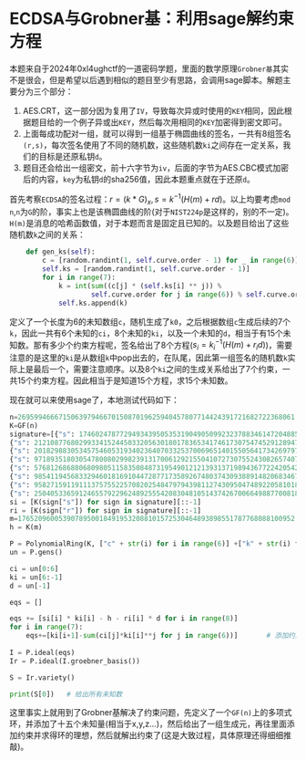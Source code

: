 # ECDSA与Grobner基：利用sage解约束方程

本题来自于2024年0xl4ughctf的一道密码学题，里面的数学原理`Grobner基`其实不是很会，但是希望以后遇到相似的题目至少有思路，会调用sage脚本。解题主要分为三个部分：
1. AES.CRT，这一部分因为复用了`IV`，导致每次异或时使用的`KEY`相同，因此根据题目给的一个例子异或出`KEY`，然后每次用相同的`KEY`加密得到密文即可。
2. 上面每成功配对一组，就可以得到一组基于椭圆曲线的签名，一共有8组签名`(r,s)`，每次签名使用了不同的随机数，这些随机数`ki`之间存在一定关系，我们的目标是还原私钥`d`。
3. 题目还会给出一组密文，前十六字节为`iv`，后面的字节为AES.CBC模式加密后的内容，`key`为私钥`d`的sha256值，因此本题重点就在于还原`d`。

首先考察`ECDSA`的签名过程：$r=(k*G)_x,s=k^{-1}(H(m)+rd)$。以上均要考虑`mod n`,`n`为`G`的阶，事实上也是该椭圆曲线的阶(对于`NIST224p`是这样的，别的不一定)。`H(m)`是消息的哈希函数值，对于本题而言是固定且已知的。以及题目给出了这些随机数`k`之间的关系：
```python
    def gen_ks(self):
        c = [random.randint(1, self.curve.order - 1) for _ in range(6)]
        self.ks = [random.randint(1, self.curve.order - 1)]
        for i in range(7):
            k = int(sum((c[j] * (self.ks[i] ** j)) %
                    self.curve.order for j in range(6)) % self.curve.order)
            self.ks.append(k)
```
定义了一个长度为6的未知数组`c`，随机生成了`k0`，之后根据数组`c`生成后续的7个`k`，因此一共有6个未知的`ci`，8个未知的`ki`，以及一个未知的`d`，相当于有15个未知数。那有多少个约束方程呢，签名给出了8个方程($s_i=k_i^{-1}(H(m)+r_id)$)，需要注意的是这里的`ki`是从数组`k`中pop出去的，在队尾，因此第一组签名的随机数`k`实际上是最后一个，需要注意顺序。以及8个`ki`之间的生成关系给出了7个约束，一共15个约束方程。因此相当于是知道15个方程，求15个未知数。

现在就可以来使用sage了，本地测试代码如下：
```python
n=26959946667150639794667015087019625940457807714424391721682722368061
K=GF(n)
signature=[{"s": 17460247877294934395053531904905099232378834614720488560789942655193, "r": 5989736301624879313806684623716438026890850498654681682335756459139},    
{"s": 21210877680299334152445033205630180178365341746173075474529128947838, "r": 10065041569245340018327055661912946729254338302865694936578612234353} ,  
{"s": 20182988305345754605319340236407033253700696514015505641734269797091, "r": 19372401586000543966999802557627184369957697177935060594305218003360} ,  
{"s": 9718935180305478008029982391317006129215504107273075524308265740749, "r": 11351747053276328661349652764079936871566752375677034036287054569819}  ,  
{"s": 5768126868806809805115835084873195490121213931371989436772242054293, "r": 9917106834430922813996577466412975433961951417923342313509770139050} ,    
{"s": 9854119456833294601816910447287717358926748037430938891482068346781, "r": 5993519848129462803742839130765898209259430303634391816594696362891} ,    
{"s": 9582715911911137575522570820254847979439811274309504748922058101864, "r": 14666170909998624930862183751239673274718390708205485453712101918785} ,   
{"s": 25040533659124655792296248925554208304810514374267006649887700818996, "r": 19176644730912321562992950123191562711610015559673809978854570592852}]
si = [K(sign["s"]) for sign in signature][::-1]
ri = [K(sign["r"]) for sign in signature][::-1]
m=17652096005390789500184919532088101572530464893898551787768088100952
h = K(m)

P = PolynomialRing(K, ["c" + str(i) for i in range(6)] +["k" + str(i) for i in range(8)] + ["d"], order="lex")
un = P.gens()      

ci = un[0:6]
ki = un[6:-1]
d = un[-1]

eqs = []

eqs += [si[i] * ki[i] - h - ri[i] * d for i in range(8)]      
for i in range(7):
    eqs+=[ki[i+1]-sum(ci[j]*ki[i]**j for j in range(6))]       # 添加约束
 
I = P.ideal(eqs)
Ir = P.ideal(I.groebner_basis())

S = Ir.variety() 

print(S[0])   # 给出所有未知数
```
这里事实上就用到了Grobner基解决了约束问题，先定义了一个`GF(n)`上的多项式环，并添加了十五个未知量(相当于x,y,z...)，然后给出了一组生成元，再往里面添加约束并求得环的理想，然后就解出约束了(这是大致过程，具体原理还得细细推敲)。